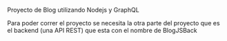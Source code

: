 Proyecto de Blog utilizando Nodejs y GraphQL

Para poder correr el proyecto se necesita la otra parte del proyecto que es el backend (una API REST) que esta con el nombre de BlogJSBack